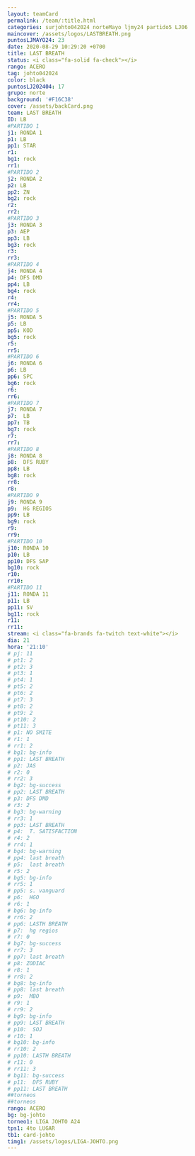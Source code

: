 ```yaml
---
layout: teamCard
permalink: /team/:title.html
categories: surjohto042024 norteMayo ljmy24 partido5 LJ06
maincover: /assets/logos/LASTBREATH.png
puntosLJMAYO24: 23
date: 2020-08-29 10:29:20 +0700
title: LAST BREATH
status: <i class="fa-solid fa-check"></i>
rango: ACERO
tag: johto042024
color: black
puntosLJ202404: 17
grupo: norte
background: '#F16C38'
cover: /assets/backCard.png
team: LAST BREATH
ID: LB
#PARTIDO 1
j1: RONDA 1
p1: LB
pp1: STAR
r1: 
bg1: rock
rr1: 
#PARTIDO 2
j2: RONDA 2
p2: LB
pp2: ZN
bg2: rock
r2: 
rr2: 
#PARTIDO 3
j3: RONDA 3
p3: AEP
pp3: LB
bg3: rock
r3: 
rr3:
#PARTIDO 4
j4: RONDA 4
p4: DFS DMD
pp4: LB
bg4: rock
r4: 
rr4:
#PARTIDO 5
j5: RONDA 5
p5: LB
pp5: KOD
bg5: rock
r5: 
rr5:
#PARTIDO 6
j6: RONDA 6
p6: LB
pp6: SPC
bg6: rock
r6: 
rr6: 
#PARTIDO 7
j7: RONDA 7
p7:  LB
pp7: TB
bg7: rock
r7: 
rr7: 
#PARTIDO 8
j8: RONDA 8
p8:  DFS RUBY
pp8: LB
bg8: rock
rr8: 
r8: 
#PARTIDO 9
j9: RONDA 9
p9:  HG REGIOS
pp9: LB
bg9: rock
r9: 
rr9: 
#PARTIDO 10
j10: RONDA 10
p10: LB
pp10: DFS SAP
bg10: rock
r10: 
rr10:
#PARTIDO 11
j11: RONDA 11
p11: LB
pp11: SV
bg11: rock
r11: 
rr11:
stream: <i class="fa-brands fa-twitch text-white"></i>
dia: 21
hora: '21:10'
# pj: 11
# pt1: 2
# pt2: 3
# pt3: 1
# pt4: 1
# pt5: 2
# pt6: 2
# pt7: 3
# pt8: 2
# pt9: 2
# pt10: 2
# pt11: 3
# p1: NO SMITE
# r1: 1
# rr1: 2
# bg1: bg-info
# pp1: LAST BREATH
# p2: JAS
# r2: 0
# rr2: 3
# bg2: bg-success
# pp2: LAST BREATH
# p3: DFS DMD
# r3: 2
# bg3: bg-warning
# rr3: 1
# pp3: LAST BREATH
# p4:  T. SATISFACTION
# r4: 2
# rr4: 1
# bg4: bg-warning
# pp4: last breath
# p5:  last breath
# r5: 2
# bg5: bg-info
# rr5: 1
# pp5: s. vanguard
# p6:  HGO
# r6: 1
# bg6: bg-info
# rr6: 2
# pp6: LASTH BREATH
# p7:  hg regios
# r7: 0
# bg7: bg-success
# rr7: 3
# pp7: last breath
# p8: ZODIAC
# r8: 1
# rr8: 2
# bg8: bg-info
# pp8: last breath
# p9:  MBO
# r9: 1
# rr9: 2
# bg9: bg-info
# pp9: LAST BREATH
# p10:  SOJ
# r10: 1
# bg10: bg-info
# rr10: 2
# pp10: LASTH BREATH
# r11: 0
# rr11: 3
# bg11: bg-success
# p11:  DFS RUBY
# pp11: LAST BREATH
##torneos
##torneos
rango: ACERO
bg: bg-johto 
torneo1: LIGA JOHTO A24
tps1: 4to LUGAR
tb1: card-johto
timg1: /assets/logos/LIGA-JOHTO.png
---
```



